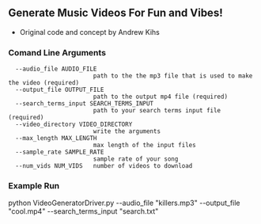 ## Generate Music Videos For Fun and Vibes!
* Original code and concept by Andrew Kihs

### Comand Line Arguments
```
  --audio_file AUDIO_FILE
                        path to the the mp3 file that is used to make the video (required)
  --output_file OUTPUT_FILE
                        path to the output mp4 file (required)
  --search_terms_input SEARCH_TERMS_INPUT
                        path to your search terms input file (required)
  --video_directory VIDEO_DIRECTORY
                        write the arguments
  --max_length MAX_LENGTH
                        max length of the input files
  --sample_rate SAMPLE_RATE
                        sample rate of your song
  --num_vids NUM_VIDS   number of videos to download
```

### Example Run 
python VideoGeneratorDriver.py  --audio_file "killers.mp3" --output_file "cool.mp4" --search_terms_input "search.txt"

